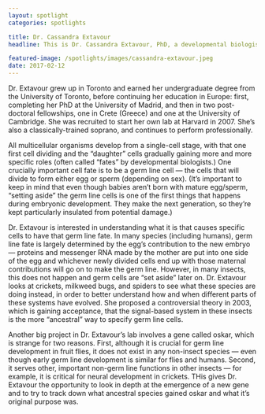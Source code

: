 ```yaml
---
layout: spotlight
categories: spotlights

title: Dr. Cassandra Extavour
headline: This is Dr. Cassandra Extavour, PhD, a developmental biologist at Harvard University. Dr. Extavour is interested using genetic approaches to study how, during embryonic development, specific cells become germ line cells — cells that will go on to form eggs/sperm.

featured-image: /spotlights/images/cassandra-extavour.jpeg
date: 2017-02-12
---
```


Dr. Extavour grew up in Toronto and earned her undergraduate degree from the University of Toronto, before continuing her education in Europe: first, completing her PhD at the University of Madrid, and then in two post-doctoral fellowships, one in Crete (Greece) and one at the University of Cambridge. She was recruited to start her own lab at Harvard in 2007. She’s also a classically-trained soprano, and continues to perform professionally.

All multicellular organisms develop from a single-cell stage, with that one first cell dividing and the “daughter” cells gradually gaining more and more specific roles (often called “fates” by developmental biologists.) One crucially important cell fate is to be a germ line cell — the cells that will divide to form either egg or sperm (depending on sex). (It’s important to keep in mind that even though babies aren’t born with mature egg/sperm, “setting aside” the germ line cells is one of the first things that happens during embryonic development. They make the next generation, so they’re kept particularly insulated from potential damage.)

Dr. Extavour is interested in understanding what it is that causes specific cells to have that germ line fate. In many species (including humans), germ line fate is largely determined by the egg’s contribution to the new embryo — proteins and messenger RNA made by the mother are put into one side of the egg and whichever newly divided cells end up with those maternal contributions will go on to make the germ line. However, in many insects, this does not happen and germ cells are “set aside” later on. Dr. Extavour looks at crickets, milkweed bugs, and spiders to see what these species are doing instead, in order to better understand how and when different parts of these systems have evolved. She proposed a controversial theory in 2003, which is gaining acceptance, that the signal-based system in these insects is the more “ancestral” way to specify germ line cells.

Another big project in Dr. Extavour’s lab involves a gene called oskar, which is strange for two reasons. First, although it is crucial for germ line development in fruit flies, it does not exist in any non-insect species — even though early germ line development is similar for flies and humans. Second, it serves other, important non-germ line functions in other insects — for example, it is critical for neural development in crickets. THis gives Dr. Extavour the opportunity to look in depth at the emergence of a new gene and to try to track down what ancestral species gained oskar and what it’s original purpose was.